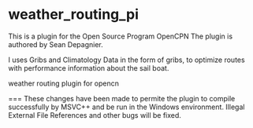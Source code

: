 weather_routing_pi
==================

This is a plugin for the Open Source Program OpenCPN
The plugin is authored by Sean Depagnier.

I uses Gribs and Climatology Data in the form of gribs, to optimize routes with performance information about the sail boat.

weather routing plugin for opencn

===
These changes have been made to permite the plugin to compile successfully by MSVC++ and be run in the Windows environment.
Illegal External File References and other bugs will be fixed.
